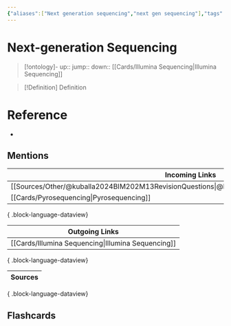 ```yaml
---
{"aliases":["Next generation sequencing","next gen sequencing"],"tags":["Uni/MBT355"],"dg-publish":true,"permalink":"/cards/next-generation-sequencing/","dgPassFrontmatter":true}
---
```


# Next-generation Sequencing

> [!ontology]-
> up:: 
> jump:: 
> down:: [[Cards/Illumina Sequencing\|Illumina Sequencing]]

> [!Definition] Definition

# Reference

- 

## Mentions

| Incoming Links                                                                                      |
| --------------------------------------------------------------------------------------------------- |
| [[Sources/Other/@kuballa2024BIM202M13RevisionQuestions\|@kuballa2024BIM202M13RevisionQuestions]] |
| [[Cards/Pyrosequencing\|Pyrosequencing]]                                                         |

{ .block-language-dataview}

| Outgoing Links                                        |
| ----------------------------------------------------- |
| [[Cards/Illumina Sequencing\|Illumina Sequencing]] |

{ .block-language-dataview}

| Sources |
| ------- |

{ .block-language-dataview}

## Flashcards